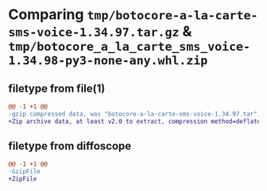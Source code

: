 # Comparing `tmp/botocore-a-la-carte-sms-voice-1.34.97.tar.gz` & `tmp/botocore_a_la_carte_sms_voice-1.34.98-py3-none-any.whl.zip`

## filetype from file(1)

```diff
@@ -1 +1 @@
-gzip compressed data, was "botocore-a-la-carte-sms-voice-1.34.97.tar", last modified: Fri May  3 01:04:54 2024, max compression
+Zip archive data, at least v2.0 to extract, compression method=deflate
```

## filetype from diffoscope

```diff
@@ -1 +1 @@
-GzipFile
+ZipFile
```

